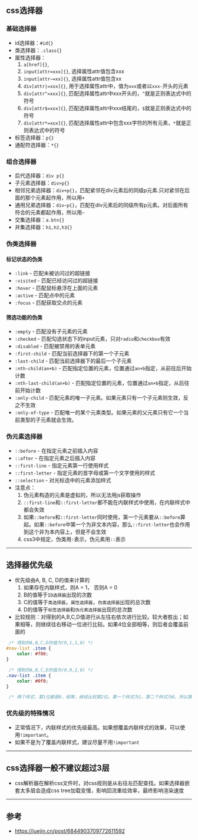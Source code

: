 ## css选择器
### 基础选择器
- id选择器：`#id{}`
- 类选择器：`.class{}`
- 属性选择器：
  1. `a[href]{}`,
  2. `input[attr=xxx]{}`, 选择属性attr值包含xxx
  3. `input[attr~=xx]{}`, 选择属性attr值包含xx
  4. `div[attr|=xxx]{}`, 用于选择属性attr中，值为`xxx`或者以`xxx-`开头的元素
  5. `div[attr^=xxx]{}`, 匹配选择属性attr中xxx开头的，`^`就是正则表达式中的符号
  6. `div[attr$=xxx]{}`, 匹配选择属性attr中xxx结尾的，`$`就是正则表达式中的符号
  7. `div[attr*=xxx]{}`, 匹配选择属性attr中包含xxx字符的所有元素，`*`就是正则表达式中的符号
- 标签选择器：`p{}`
- 通配符选择器：`*{}`

### 组合选择器
- 后代选择器：`div p{}`
- 子元素选择器：`div>p{}`
- 相邻兄弟选择器：`div+p{}`，匹配紧邻在div元素后的同级p元素.只对紧邻在后面的那个元素起作用，所以用`+`
- 通用兄弟选择器：`div~p{}`，匹配在div元素后的同级所有p元素。对后面所有符合的元素都起作用，所以用`~`
- 交集选择器：`a.btn{}`
- 并集选择器：`h1,h2,h3{}`

### 伪类选择器
#### 标记状态的伪类
- `:link` - 匹配未被访问过的超链接
- `:visited` - 匹配已经访问过的超链接
- `:hover` - 匹配鼠标悬浮在上面的元素
- `:active` - 匹配点中的元素
- `:focus` - 匹配获取交点的元素

#### 筛选功能的伪类
- `:empty` - 匹配没有子元素的元素
- `:checked` - 匹配勾选状态下的input元素，只对`radio`和`checkbox`有效
- `:disabled` - 匹配被禁用的表单元素
- `:first-child` - 匹配当前选择器下的第一个子元素
- `:last-child` - 匹配当前选择器下的最后一个子元素
- `:nth-child(an+b)` - 匹配指定位置的元素，位置通过`an+b`指定，从前往后开始计数
- `:nth-last-child(an+b)` - 匹配指定位置的元素，位置通过`an+b`指定，从后往前开始计数
- `:only-child` - 匹配元素的唯一子元素。如果元素只有一个子元素则生效，反之不生效
- `:only-of-type` - 匹配唯一的某个元素类型。如果元素的父元素只有它一个当前类型的子元素就会生效。

### 伪元素选择器
- `::before` - 在指定元素之前插入内容
- `::after` - 在指定元素之后插入内容
- `::first-line` - 指定元素第一行使用样式
- `::first-letter` - 指定元素的首字母或第一个文字使用的样式
- `::selection` - 对光标选中的元素添加样式
- 注意点：
  1. 伪元素构造的元素是虚拟的，所以无法用js获取操作
  2. `::first-line`和`::first-letter`都不能在内联样式中使用，在内联样式中都会失效
  3. 如果`::before`和`::first-letter`同时使用，第一个元素要从`::before`算起。如果`::before`中第一个为非文本内容，那么`::first-letter`也会作用到这个非为本内容上，但是不会生效
  4. css3中规定，伪类用`:`表示，伪元素用`::`表示

---

## 选择器优先级
- 优先级由A, B, C, D的值来计算的
  1. 如果存在内联样式，则A = 1， 否则A = 0
  2. B的值等于`ID选择器`出现的次数
  3. C的值等于`类选择器`，`属性选择器`，`伪类选择器`出现的总次数
  4. D的值等于`标签选择器`和`伪元素选择器`出现的总次数
- 比较规则：对得到的A,B,C,D值进行从左往右依次进行比较。较大者胜出；如果相等，则继续往右移动一位进行比较。如果4位全部相等，则后者会覆盖前面的
```css
 /* 得到的A,B,C,D的值为(0,1,1,0) */
#nav-list .item {
	color: #f00;
}

 /* 得到的A,B,C,D的值为(0,0,2,0) */
.nav-list .item {
	color: #0f0;
}

 /* 两个样式，第1位都是0，相等，继续比较第2位。第一个样式为1，第二个样式为0，所以第一个样式优先级比较高 */
```

### 优先级的特殊情况
- 正常情况下，内联样式的优先级最高。如果想覆盖内联样式的效果，可以使用`!important`。
- 如果不是为了覆盖内联样式，建议尽量不用`!important`

---

## css选择器一般不建议超过3层
- css解析器在解析css文件时，对css规则是从右往左匹配查找。如果选择器嵌套太多层会造成css tree加载变慢，影响回流重绘效率，最终影响渲染速度

---

## 参考
- https://juejin.cn/post/6844903709772611592